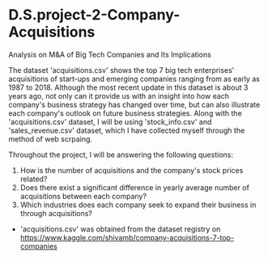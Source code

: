 # D.S.project-2-Company-Acquisitions
Analysis on M&amp;A of Big Tech Companies and Its Implications

The dataset 'acquisitions.csv' shows the top 7 big tech enterprises' acquisitions of start-ups and emerging companies ranging from as early as 1987 to 2018. Although the most recent update in this dataset is about 3 years ago, not only can it provide us with an insight into how each company's business strategy has changed over time, but can also illustrate each company's outlook on future business strategies. Along with the 'acquisitions.csv' dataset, I will be using 'stock_info.csv' and 'sales_revenue.csv' dataset, which I have collected myself through the method of web scrpaing. 

Throughout the project, I will be answering the following questions:
1. How is the number of acquisitions and the company's stock prices related?
2. Does there exist a significant difference in yearly average number of acquisitions between each company?
3. Which industries does each company seek to expand their business in through acquisitions?


- 'acquisitions.csv' was obtained from the dataset registry on https://www.kaggle.com/shivamb/company-acquisitions-7-top-companies
